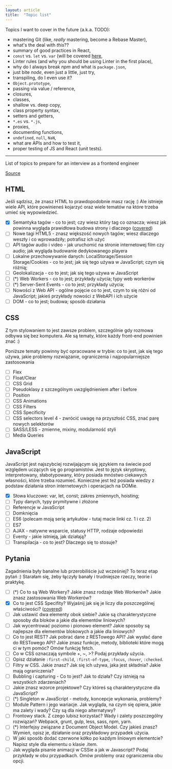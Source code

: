 ```yaml
---
layout: article
title:  "Topic list"
---
```


Topics I want to cover in the future (a.k.a. TODO):

- mastering Git (like, *really* mastering, become a Rebase Master),
- what's the deal with *this*??
- summary of good practices in React,
- `const` vs. `let` vs. `var` (will be covered [here](variables-and-constants.html),
- Linter rules (and why you should be using Linter in the first place),
- why do I always break *npm* and what is `package.json`,
- just bite *node*, even just a little, just try,
- transpiling, do I even use it?
- `Object.prototype`,
- passing via value / reference,
- closures,
- classes,
- shallow vs. deep copy,
- class property syntax,
- setters and getters,
- `*.es` vs. `*.js`,
- proxies,
- documenting functions,
- `undefined`, `null`, `NaN`,
- what are APIs and how to test it,
- proper testing of JS and React (unit tests).

-------------------------------

List of topics to prepare for an interview as a frontend engineer

[Source](https://solutionchaser.com/rekrutacja-na-front-end-developera-porady-pytania/)

<!--more-->

## HTML

Jeśli sądzisz, że znasz HTML to prawdopodobnie masz rację :) Ale istnieje wiele API, które powinieneś kojarzyć oraz wiele tematów na które trzeba umieć się wypowiedzieć.

* [x] Semantyka tagów - co to jest; czy wiesz który tag co oznacza; wiesz jak powinna wygląda prawidłowa budowa strony i dlaczego ([covered](html-semantic-elements.html))
* [ ] Nowe tagi HTML5 - znasz większość nowych tagów; wiesz dlaczego weszły i co wprowadziły; potrafisz ich użyć
* [ ] API tagów audio i video - jak uruchomić na stronie internetowej film czy audio; jak wygląda budowanie dedykowanego playera
* [ ] Lokalne przechowywanie danych: LocalStorage/Session Storage/Cookies - co to jest; jak się tego używa w JavaScript; czym się różnią;
* [ ] Geolokalizacja - co to jest; jak się tego używa w JavaScript
* [ ] (*) Web Workers - co to jest; przykłady użycia; typy web workerów
* [ ] (*) Server-Sent Events - co to jest; przykłady użycia;
* [ ] Nowości z Web API - ogólne pojęcie co to jest, czym to się różni od JavaScript; jakieś przykłady nowości z WebAPI i ich użycie
* [ ] DOM - co to jest; budowa; sposób działania

## CSS

Z tym stylowaniem to jest zawsze problem, szczególnie gdy rozmowa odbywa się bez komputera. Ale są tematy, które każdy front-end powinien znać :)

Poniższe tematy powinny być opracowane w trybie: co to jest, jak się tego używa, jakie problemy rozwiązanie, ograniczenia i najpopularniejsze zastosowania

* [ ] Flex
* [ ] Float/Clear
* [ ] CSS Grid
* [ ] Pseudoklasy z szczególnym uwzględnieniem after i before
* [ ] Position
* [ ] CSS Animations
* [ ] CSS Filters
* [ ] CSS Specificity
* [ ] CSS selectors level 4 - zwrócić uwagę na przyszłość CSS, znać parę nowych selektorów
* [ ] SASS/LESS - zmienne, mixiny, modularność styli
* [ ] Media Queries

## JavaScript

JavaScript jest najszybciej rozwijającym się językiem na świecie pod względem uczących się go programistów. Jest to język skryptowy, interpretowany, słabotypowany, który posiada mnóstwo ciekawych własności, które trzeba rozumieć. Konieczne jest też posiada wiedzy z podstaw działania stron internetowych i operacjach na DOMie.

* [x] Słowa kluczowe: var, let, const; zakres zmiennych, hoisting;
* [ ] Typy danych, typy prymitywne i złożone
* [ ] Referencje w JavaScript
* [ ] Domknięcia
* [ ] ES6 (polecam moją serię artykułów - tutaj macie linki cz. 1 i cz. 2)
* [ ] ES7
* [ ] AJAX - natywne wsparcie, statusy HTTP, rodzaje odpowiedzi
* [ ] Eventy - jakie istnieją, jak działają?
* [ ] Transpilacja - co to jest? Dlaczego się to stosuje?

## Pytania

Zagadnienia były banalne lub przerobiliście już wcześniej? To teraz etap pytań :) Starałam się, żeby łączyły banały i trudniejsze rzeczy, teorie i praktykę.

* [ ] (*) Co to są Web Workery? Jakie znasz rodzaje Web Workerów? Jakie znasz zastosowania Web Workerów?
* [x] Co to jest CSS Specifity? Wyjaśnij jak się je liczy dla poszczególnej właściwości? ([covered](specifity.html))
* [ ] Jak ustawić dwa elementy obok siebie? Jakie są charakterystyczne sposoby dla bloków a jakie dla elementów liniowych?
* [ ] Jak wycentrować poziomo i pionowo element? Jakie sposoby są najlepsze dla elementów blokowych a jakie dla liniowych?
* [ ] Co to jest REST? Jak pobrać dane z RESTowego API? Jak wysłać dane do RESTowego API? Jakie znasz funkcje, metody, biblioteki które mogą ci w tym pomóc? Omów funkcję fetch.
* [ ] Co w CSS oznaczają symbole +,  ~, >? Podaj przykłady użycia.
* [ ] Opisz działanie `:first-child`, `:first-of-type`, `:focus`, `:hover`, `:checked`.
* [ ] Filtry w CSS. Jakie znasz? Jak się ich używa, jaka jest składnia? Jakie mają ograniczenia?
* [ ] Bubbling i capturing - Co to jest? Jak to działa? Czy istnieją na wszystkich zdarzeniach?
* [ ] Jakie znasz wzorce projektowe? Czy któreś są charakterystyczne dla JavaScript?
* [ ] (*) Singleton w JavaScript - metody, koncepcje wykonania, problemy?
* [ ] Module Pattern i jego wariacje. Jak wygląda, na czym się opiera, jakie ma zalety i wady? Czy są dla niego alternatywy?
* [ ] Frontowy stack. Z czego lubisz korzystać? Wady i zalety poszczególny rozwiązań? Webpack, grunt, gulp, less, sass, npm, yarn.
* [ ] (*) Interfejsy związane z Document Object Model. Czy jakieś znasz? Wymień, opisz je, działanie oraz przykładowy przypadek użycia.
* [ ] W jaki sposób dodać czerwone kółko po każdym liniowym elementcie? Napisz style dla elementu o klasie .item.
* [ ] Jak wygląda pisanie animacji w CSSie a jak w Javascript? Podaj przykłady w obu przypadkach. Omów problemy oraz ograniczenia obu opcji.
